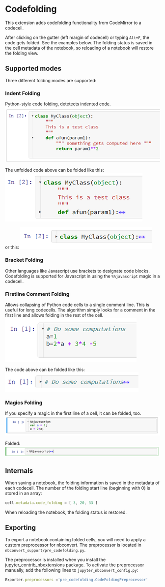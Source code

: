 Codefolding
===========
This extension adds codefolding functionality from CodeMirror to a codecell.

After clicking on the gutter (left margin of codecell) or typing `Alt+F`, the code gets folded. See the examples below. The folding status is saved in the cell metadata of the notebook, so reloading of a notebook will restore the folding view.

Supported modes
---------------
Three different folding modes are supported:

### Indent Folding
Python-style code folding, detetects indented code.
![Unfolded](codefolding_indent_unfolded.png)

The unfolded code above can be folded like this:
![](codefolding_indent_folded_1.png)

or this:
![](codefolding_indent_folded_2.png)


### Bracket Folding
Other languages like Javascript use brackets to designate code blocks. Codefolding is supported for Javascript in using the `%%javascript` magic in a codecell.

### Firstline Comment Folding
Allows collapsing of Python code cells to a single comment line. This is useful for long codecells. The algorithm simply looks for a comment in the first line and allows folding in the rest of the cell.
![](codefolding_firstline_unfolded.png)

The code above can be folded like this:
![](codefolding_firstline_folded.png)


### Magics Folding
If you specify a magic in the first line of a cell, it can be folded, too.
![](magic-unfolded.png)

Folded:
![](magic-folded.png)


Internals
---------
When saving a notebook, the folding information is saved in the metadata of each codecell. 
The number of the folding start line (beginning with 0) is stored in an array: 

```javascript
cell.metadata.code_folding = [ 3, 20, 33 ]
```
When reloading the notebook, the folding status is restored.

Exporting
---------
To export a notebook containing folded cells, you will need to apply a custom preprocessor for nbconvert. 
The preprocessor is located in `nbconvert_support/pre_codefolding.py`.

The preprocessor is installed when you install the jupyter_contrib_nbextensions package.
To activate the preprocessor manually, add the following lines to `jupyter_nbconvert_config.py`:
```javascript
Exporter.preprocessors ='pre_codefolding.CodeFoldingPreprocessor'
```
